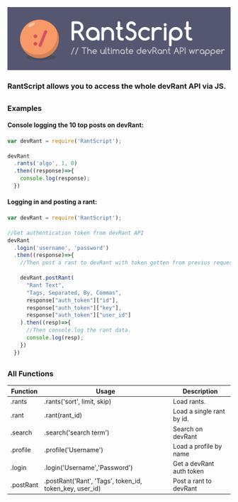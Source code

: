 ![banner image](https://github.com/RekkyRek/RantScript/raw/master/images/RantScript.png)

### RantScript allows you to access the whole devRant API via JS.

##

### Examples

#### Console logging the 10 top posts on devRant:

```javascript
var devRant = require('RantScript');

devRant
  .rants('algo', 1, 0)
  .then((response)=>{
    console.log(response);
  })
```

#### Logging in and posting a rant:

```javascript
var devRant = require('RantScript');

//Get authentication token from devRant API
devRant
  .login('username', 'password')
  .then((response)=>{
  	//Then post a rant to devRant with token gotten from previus request.

  	devRant.postRant(
      "Rant Text",
      "Tags, Separated, By, Commas",
      response["auth_token"]["id"],
      response["auth_token"]["key"],
      response["auth_token"]["user_id"]
    ).then((resp)=>{
      //Then console.log the rant data.
      console.log(resp);
    })
  })
```

##

### All Functions
| Function   | Usage                                                   | Description               |
| ---------- |---------------------------------------------------------| --------------------------|
| .rants     | .rants('sort', limit, skip)                             | Load rants.               |
| .rant      | .rant(rant_id)                                          | Load a single rant by id. |
| .search    | .search('search term')                                  | Search on devRant         |
| .profile   | .profile('Username')                                    | Load a profile by name    |
| .login     | .login('Username','Password')                           | Get a devRant auth token  |
| .postRant  | .postRant('Rant', 'Tags', token_id, token_key, user_id) | Post a rant to devRant    |
